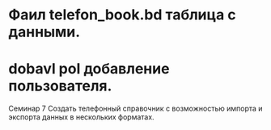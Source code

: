 # Фаил telefon_book.bd таблица с данными.
# dobavl pol добавление пользователя.
Семинар 7 Создать телефонный справочник с возможностью импорта и экспорта данных в нескольких форматах.